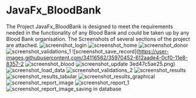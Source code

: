 # JavaFx_BloodBank
The Project JavaFx_BloodBank is designed to meet the requirements needed in the functionality of any Blood Bank and could be taken up by any Blood Bank organisation.
The Screenshots of several sections of the project are attached.
![screenshot_login](https://user-images.githubusercontent.com/34116562/35970403-39c82876-0cf0-11e8-890c-6b7c3a517158.png)
![screenshot_home](https://user-images.githubusercontent.com/34116562/35970418-448b6c5a-0cf0-11e8-9352-598bddcdc41e.png)
![screenshot_donor](https://user-images.githubusercontent.com/34116562/35970435-53c00c08-0cf0-11e8-8f97-35ba54262ccf.png)
![screenshot_validations_1](https://user-images.githubusercontent.com/34116562/35970441-576a6f60-0cf0-11e8-8c86-2354f4f7c93c.png)
![screenshot_save_record](https://user-images.githubusercontent.com/34116562/35970452-612aade4-0cf0-11e8-8357-2
![screenshot_blood](https://user-images.githubusercontent.com/34116562/35970476-7180eb36-0cf0-11e8-8261-9dda482774c1.png)
![screenshot_update](https://user-images.githubusercontent.com/34116562/35970470-6f585ae2-0cf0-11e8-8707-2f531705579e.png)
3ed47c5ae25.png)
![screenshot_load_data](https://user-images.githubusercontent.com/34116562/35970459-6850524a-0cf0-11e8-9813-3dca779c7ca1.png)
![screenshot_validations_2](https://user-images.githubusercontent.com/34116562/35970575-d80377ca-0cf0-11e8-91f0-2e86e6084eea.png)
![screenshot_results](https://user-images.githubusercontent.com/34116562/35970584-df8adb82-0cf0-11e8-901f-924669e13a1d.png)
![screenshot_results_tabular](https://user-images.githubusercontent.com/34116562/35970592-e88a910a-0cf0-11e8-90c7-deddff55c8b8.png)
![screenshot_results_graphical](https://user-images.githubusercontent.com/34116562/35970601-f2a2bc8a-0cf0-11e8-8fcc-2014edb656ea.png)
![screenshot_report_image](https://user-images.githubusercontent.com/34116562/35970612-00443f12-0cf1-11e8-861c-7469297a0ad6.png)
![screenshot_report_1](https://user-images.githubusercontent.com/34116562/35970625-092e3754-0cf1-11e8-90e8-997e672c41f2.png)
![screenshot_report_image_saving in database](https://user-images.githubusercontent.com/34116562/35970635-14eb027a-0cf1-11e8-8a56-c74d49fc89d3.png)
